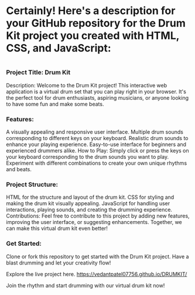 <h1>Certainly! Here's a description for your GitHub repository for the Drum Kit project you created with HTML, CSS, and JavaScript:<h1>
<h3>
Project Title: Drum Kit
</h3>
Description:
Welcome to the Drum Kit project! This interactive web application is a virtual drum set that you can play right in your browser. It's the perfect tool for drum enthusiasts, aspiring musicians, or anyone looking to have some fun and make some beats.

<h3>Features:</h3>

A visually appealing and responsive user interface.
Multiple drum sounds corresponding to different keys on your keyboard.
Realistic drum sounds to enhance your playing experience.
Easy-to-use interface for beginners and experienced drummers alike.
How to Play:
Simply click or press the keys on your keyboard corresponding to the drum sounds you want to play. Experiment with different combinations to create your own unique rhythms and beats.

<h3>Project Structure:</h3>

HTML for the structure and layout of the drum kit.
CSS for styling and making the drum kit visually appealing.
JavaScript for handling user interactions, playing sounds, and creating the drumming experience.
Contributions:
Feel free to contribute to this project by adding new features, improving the user interface, or suggesting enhancements. Together, we can make this virtual drum kit even better!


<h3>Get Started:</h3>
Clone or fork this repository to get started with the Drum Kit project. Have a blast drumming and let your creativity flow!

Explore the live project here.
https://vedantpatel07756.github.io/DRUMKIT/

Join the rhythm and start drumming with our virtual drum kit now!
